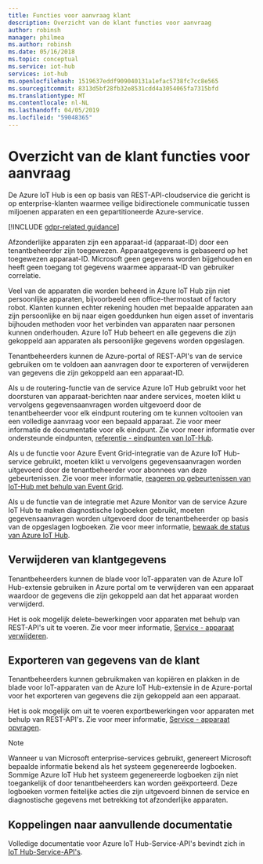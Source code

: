 ```yaml
---
title: Functies voor aanvraag klant
description: Overzicht van de klant functies voor aanvraag
author: robinsh
manager: philmea
ms.author: robinsh
ms.date: 05/16/2018
ms.topic: conceptual
ms.service: iot-hub
services: iot-hub
ms.openlocfilehash: 1519637eddf909040131a1efac5738fc7cc8e565
ms.sourcegitcommit: 8313d5bf28fb32e8531cdd4a3054065fa7315bfd
ms.translationtype: MT
ms.contentlocale: nl-NL
ms.lasthandoff: 04/05/2019
ms.locfileid: "59048365"
---
```

# <a name="summary-of-customer-data-request-features"></a>Overzicht van de klant functies voor aanvraag

De Azure IoT Hub is een op basis van REST-API-cloudservice die gericht is op enterprise-klanten waarmee veilige bidirectionele communicatie tussen miljoenen apparaten en een gepartitioneerde Azure-service.

[!INCLUDE [gdpr-related guidance](../../includes/gdpr-intro-sentence.md)]

Afzonderlijke apparaten zijn een apparaat-id (apparaat-ID) door een tenantbeheerder zijn toegewezen. Apparaatgegevens is gebaseerd op het toegewezen apparaat-ID. Microsoft geen gegevens worden bijgehouden en heeft geen toegang tot gegevens waarmee apparaat-ID van gebruiker correlatie.

Veel van de apparaten die worden beheerd in Azure IoT Hub zijn niet persoonlijke apparaten, bijvoorbeeld een office-thermostaat of factory robot. Klanten kunnen echter rekening houden met bepaalde apparaten aan zijn persoonlijke en bij naar eigen goeddunken hun eigen asset of inventaris bijhouden methoden voor het verbinden van apparaten naar personen kunnen onderhouden. Azure IoT Hub beheert en alle gegevens die zijn gekoppeld aan apparaten als persoonlijke gegevens worden opgeslagen.

Tenantbeheerders kunnen de Azure-portal of REST-API's van de service gebruiken om te voldoen aan aanvragen door te exporteren of verwijderen van gegevens die zijn gekoppeld aan een apparaat-ID.

Als u de routering-functie van de service Azure IoT Hub gebruikt voor het doorsturen van apparaat-berichten naar andere services, moeten klikt u vervolgens gegevensaanvragen worden uitgevoerd door de tenantbeheerder voor elk eindpunt routering om te kunnen voltooien van een volledige aanvraag voor een bepaald apparaat. Zie voor meer informatie de documentatie voor elk eindpunt. Zie voor meer informatie over ondersteunde eindpunten, [referentie - eindpunten van IoT-Hub](iot-hub-devguide-endpoints.md).

Als u de functie voor Azure Event Grid-integratie van de Azure IoT Hub-service gebruikt, moeten klikt u vervolgens gegevensaanvragen worden uitgevoerd door de tenantbeheerder voor abonnees van deze gebeurtenissen. Zie voor meer informatie, [reageren op gebeurtenissen van IoT-Hub met behulp van Event Grid](iot-hub-event-grid.md).

Als u de functie van de integratie met Azure Monitor van de service Azure IoT Hub te maken diagnostische logboeken gebruikt, moeten gegevensaanvragen worden uitgevoerd door de tenantbeheerder op basis van de opgeslagen logboeken. Zie voor meer informatie, [bewaak de status van Azure IoT Hub](iot-hub-monitor-resource-health.md).

## <a name="deleting-customer-data"></a>Verwijderen van klantgegevens

Tenantbeheerders kunnen de blade voor IoT-apparaten van de Azure IoT Hub-extensie gebruiken in Azure portal om te verwijderen van een apparaat waardoor de gegevens die zijn gekoppeld aan dat het apparaat worden verwijderd.

Het is ook mogelijk delete-bewerkingen voor apparaten met behulp van REST-API's uit te voeren. Zie voor meer informatie, [Service - apparaat verwijderen](/rest/api/iothub/service/deletedevice).

## <a name="exporting-customer-data"></a>Exporteren van gegevens van de klant

Tenantbeheerders kunnen gebruikmaken van kopiëren en plakken in de blade voor IoT-apparaten van de Azure IoT Hub-extensie in de Azure-portal voor het exporteren van gegevens die zijn gekoppeld aan een apparaat.

Het is ook mogelijk om uit te voeren exportbewerkingen voor apparaten met behulp van REST-API's. Zie voor meer informatie, [Service - apparaat opvragen](/rest/api/iothub/service/getdevice).

> [!NOTE]
> Wanneer u van Microsoft enterprise-services gebruikt, genereert Microsoft bepaalde informatie bekend als het systeem gegenereerde logboeken. Sommige Azure IoT Hub het systeem gegenereerde logboeken zijn niet toegankelijk of door tenantbeheerders kan worden geëxporteerd. Deze logboeken vormen feitelijke acties die zijn uitgevoerd binnen de service en diagnostische gegevens met betrekking tot afzonderlijke apparaten.

## <a name="links-to-additional-documentation"></a>Koppelingen naar aanvullende documentatie

Volledige documentatie voor Azure IoT Hub-Service-API's bevindt zich in [IoT Hub-Service-API's](https://docs.microsoft.com/rest/api/iothub/service).
